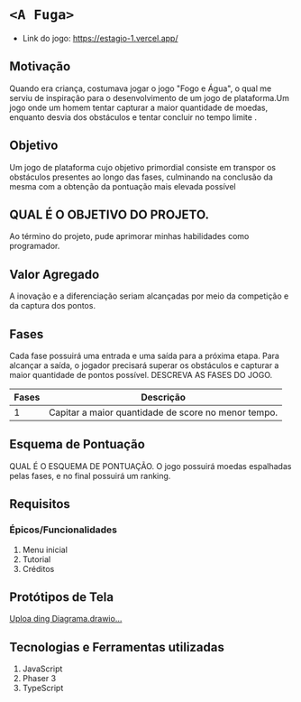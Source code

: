 # `<A Fuga>`

* Link do jogo: <a>https://estagio-1.vercel.app/</a>

## Motivação

Quando era criança, costumava jogar o jogo "Fogo e Água", o qual me serviu de inspiração para o desenvolvimento de um jogo de plataforma.Um jogo onde um homem tentar capturar a maior quantidade de moedas, enquanto desvia dos obstáculos e tentar concluir no tempo limite .  

## Objetivo

Um jogo de plataforma cujo objetivo primordial consiste em transpor os obstáculos presentes ao longo das fases, culminando na conclusão da mesma com a obtenção da pontuação mais elevada possível 

## QUAL É O OBJETIVO DO PROJETO.

Ao término do projeto, pude aprimorar minhas habilidades como programador.

## Valor Agregado

A inovação e a diferenciação seriam alcançadas por meio da competição e da captura dos pontos.

## Fases
Cada fase possuirá uma entrada e uma saída para a próxima etapa. Para alcançar a saída, o jogador precisará superar os obstáculos e capturar a maior quantidade de pontos possível.
DESCREVA AS FASES DO JOGO.

| Fases | Descrição |
| ----- | ----------- |
| 1     | Capitar a maior quantidade de score no menor tempo. |

## Esquema de Pontuação

QUAL É O ESQUEMA DE PONTUAÇÃO.
O jogo possuirá moedas espalhadas pelas fases, e no final possuirá um ranking. 

## Requisitos

### Épicos/Funcionalidades

1. Menu inicial
2. Tutorial
3. Créditos

## Protótipos de Tela
[Uploa<mxfile host="app.diagrams.net" modified="2024-06-03T18:30:23.089Z" agent="Mozilla/5.0 (Windows NT 10.0; Win64; x64) AppleWebKit/537.36 (KHTML, like Gecko) Chrome/125.0.0.0 Safari/537.36" etag="oxg0u1a2nTH52ryAvfrW" version="24.4.13" type="google">
  <diagram name="Página-1" id="f-s89jb4hrguaGnSk0Ow">
    <mxGraphModel grid="1" page="1" gridSize="10" guides="1" tooltips="1" connect="1" arrows="1" fold="1" pageScale="1" pageWidth="827" pageHeight="1169" math="0" shadow="0">
      <root>
        <mxCell id="0" />
        <mxCell id="1" parent="0" />
        <mxCell id="3AFAFZuti7YOzxbYqHFB-3" value="Menu" style="whiteSpace=wrap;html=1;aspect=fixed;fontStyle=0;strokeColor=#6c8ebf;fillColor=#dae8fc;" vertex="1" parent="1">
          <mxGeometry x="30" y="150" width="80" height="80" as="geometry" />
        </mxCell>
        <mxCell id="3AFAFZuti7YOzxbYqHFB-4" value="Jogar" style="whiteSpace=wrap;html=1;aspect=fixed;" vertex="1" parent="1">
          <mxGeometry x="210" y="150" width="80" height="80" as="geometry" />
        </mxCell>
        <mxCell id="3AFAFZuti7YOzxbYqHFB-5" value="" style="shape=flexArrow;endArrow=classic;html=1;rounded=0;" edge="1" parent="1">
          <mxGeometry width="50" height="50" relative="1" as="geometry">
            <mxPoint x="120" y="189.5" as="sourcePoint" />
            <mxPoint x="190" y="189.5" as="targetPoint" />
          </mxGeometry>
        </mxCell>
        <mxCell id="3AFAFZuti7YOzxbYqHFB-6" value="" style="shape=flexArrow;endArrow=classic;html=1;rounded=0;" edge="1" parent="1">
          <mxGeometry width="50" height="50" relative="1" as="geometry">
            <mxPoint x="72.5" y="240" as="sourcePoint" />
            <mxPoint x="73" y="320" as="targetPoint" />
          </mxGeometry>
        </mxCell>
        <mxCell id="3AFAFZuti7YOzxbYqHFB-7" value="&lt;div style=&quot;text-align: justify;&quot;&gt;Rank&lt;/div&gt;" style="whiteSpace=wrap;html=1;aspect=fixed;align=center;" vertex="1" parent="1">
          <mxGeometry x="30" y="330" width="80" height="80" as="geometry" />
        </mxCell>
        <mxCell id="3AFAFZuti7YOzxbYqHFB-8" value="Tutorial" style="whiteSpace=wrap;html=1;aspect=fixed;" vertex="1" parent="1">
          <mxGeometry x="390" y="150" width="80" height="80" as="geometry" />
        </mxCell>
        <mxCell id="3AFAFZuti7YOzxbYqHFB-9" value="" style="shape=flexArrow;endArrow=classic;html=1;rounded=0;" edge="1" parent="1">
          <mxGeometry width="50" height="50" relative="1" as="geometry">
            <mxPoint x="310" y="189.5" as="sourcePoint" />
            <mxPoint x="370" y="189.5" as="targetPoint" />
          </mxGeometry>
        </mxCell>
        <mxCell id="3AFAFZuti7YOzxbYqHFB-10" value="Adicionar nome" style="whiteSpace=wrap;html=1;aspect=fixed;" vertex="1" parent="1">
          <mxGeometry x="570" y="150" width="80" height="80" as="geometry" />
        </mxCell>
        <mxCell id="3AFAFZuti7YOzxbYqHFB-13" value="" style="shape=flexArrow;endArrow=classic;html=1;rounded=0;" edge="1" parent="1">
          <mxGeometry width="50" height="50" relative="1" as="geometry">
            <mxPoint x="500" y="200" as="sourcePoint" />
            <mxPoint x="540" y="200" as="targetPoint" />
          </mxGeometry>
        </mxCell>
        <mxCell id="3AFAFZuti7YOzxbYqHFB-14" value="" style="shape=flexArrow;endArrow=classic;html=1;rounded=0;" edge="1" parent="1">
          <mxGeometry width="50" height="50" relative="1" as="geometry">
            <mxPoint x="607.5" y="250" as="sourcePoint" />
            <mxPoint x="608" y="320" as="targetPoint" />
          </mxGeometry>
        </mxCell>
        <mxCell id="3AFAFZuti7YOzxbYqHFB-15" value="Inicio do Jogo" style="whiteSpace=wrap;html=1;aspect=fixed;" vertex="1" parent="1">
          <mxGeometry x="570" y="340" width="80" height="80" as="geometry" />
        </mxCell>
        <mxCell id="3AFAFZuti7YOzxbYqHFB-16" value="" style="shape=flexArrow;endArrow=classic;html=1;rounded=0;" edge="1" parent="1">
          <mxGeometry width="50" height="50" relative="1" as="geometry">
            <mxPoint x="520" y="382.5" as="sourcePoint" />
            <mxPoint x="450" y="383" as="targetPoint" />
          </mxGeometry>
        </mxCell>
        <mxCell id="3AFAFZuti7YOzxbYqHFB-17" value="Game Over" style="whiteSpace=wrap;html=1;aspect=fixed;" vertex="1" parent="1">
          <mxGeometry x="330" y="330" width="90" height="90" as="geometry" />
        </mxCell>
        <mxCell id="3AFAFZuti7YOzxbYqHFB-23" value="" style="shape=flexArrow;endArrow=classic;startArrow=classic;html=1;rounded=0;exitX=1.025;exitY=0.175;exitDx=0;exitDy=0;exitPerimeter=0;" edge="1" parent="1" source="3AFAFZuti7YOzxbYqHFB-17">
          <mxGeometry width="100" height="100" relative="1" as="geometry">
            <mxPoint x="360" y="320" as="sourcePoint" />
            <mxPoint x="560" y="350" as="targetPoint" />
          </mxGeometry>
        </mxCell>
        <mxCell id="3AFAFZuti7YOzxbYqHFB-25" value="" style="shape=flexArrow;endArrow=classic;html=1;rounded=0;exitX=0;exitY=0;exitDx=0;exitDy=0;" edge="1" parent="1">
          <mxGeometry width="50" height="50" relative="1" as="geometry">
            <mxPoint x="330" y="320" as="sourcePoint" />
            <mxPoint x="120" y="230" as="targetPoint" />
            <Array as="points" />
          </mxGeometry>
        </mxCell>
      </root>
    </mxGraphModel>
  </diagram>
</mxfile>
ding Diagrama.drawio…]()



## Tecnologias e Ferramentas utilizadas

1. JavaScript
2. Phaser 3
3. TypeScript
